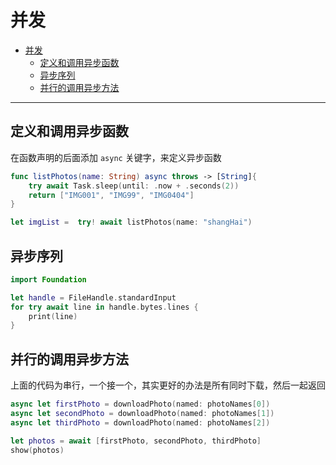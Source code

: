 # 并发

- [并发](#并发)
  - [定义和调用异步函数](#定义和调用异步函数)
  - [异步序列](#异步序列)
  - [并行的调用异步方法](#并行的调用异步方法)

---

## 定义和调用异步函数

在函数声明的后面添加 `async` 关键字，来定义异步函数

```swift
func listPhotos(name: String) async throws -> [String]{
    try await Task.sleep(until: .now + .seconds(2))
    return ["IMG001", "IMG99", "IMG0404"]
}

let imgList =  try! await listPhotos(name: "shangHai")
```

## 异步序列

```swift
import Foundation

let handle = FileHandle.standardInput
for try await line in handle.bytes.lines {
    print(line)
}
```

## 并行的调用异步方法

上面的代码为串行，一个接一个，其实更好的办法是所有同时下载，然后一起返回

```swift
async let firstPhoto = downloadPhoto(named: photoNames[0])
async let secondPhoto = downloadPhoto(named: photoNames[1])
async let thirdPhoto = downloadPhoto(named: photoNames[2])

let photos = await [firstPhoto, secondPhoto, thirdPhoto]
show(photos)
```
